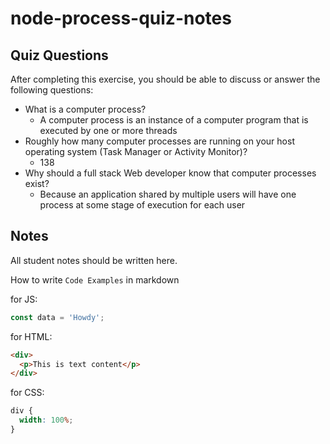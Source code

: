 # node-process-quiz-notes

## Quiz Questions

After completing this exercise, you should be able to discuss or answer the following questions:

- What is a computer process?
  - A computer process is an instance of a computer program that is executed by one or more threads
- Roughly how many computer processes are running on your host operating system (Task Manager or Activity Monitor)?
  - 138
- Why should a full stack Web developer know that computer processes exist?
  - Because an application shared by multiple users will have one process at some stage of execution for each user

## Notes

All student notes should be written here.

How to write `Code Examples` in markdown

for JS:

```javascript
const data = 'Howdy';
```

for HTML:

```html
<div>
  <p>This is text content</p>
</div>
```

for CSS:

```css
div {
  width: 100%;
}
```
